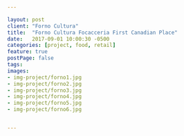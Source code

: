 ```yaml
---

layout: post
client: "Forno Cultura"
title:  "Forno Cultura Focacceria First Canadian Place"
date:   2017-09-01 10:00:30 -0500
categories: [project, food, retail]
feature: true
postPage: false
tags:
images: 
- img-project/forno1.jpg
- img-project/forno2.jpg
- img-project/forno3.jpg
- img-project/forno4.jpg
- img-project/forno5.jpg
- img-project/forno6.jpg


---
```



